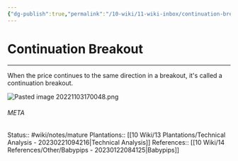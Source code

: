 ```yaml
---
{"dg-publish":true,"permalink":"/10-wiki/11-wiki-inbox/continuation-breakout-20230309072827/"}
---
```


# Continuation Breakout
---
When the price continues to the same direction in a breakout, it's called a continuation breakout.

![Pasted image 20221103170048.png](/img/user/90%20Meta/Attachments/Pasted/Pasted%20image%2020221103170048.png)



###### META
Status:: #wiki/notes/mature 
Plantations:: [[10 Wiki/13 Plantations/Technical Analysis - 20230221094216\|Technical Analysis]]
References:: [[10 Wiki/14 References/Other/Babypips - 20230122084125\|Babypips]]
